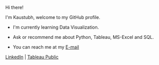 Hi there! 

I'm Kaustubh, welcome to my GitHub profile. 

- I'm currently learning Data Visualization.

- Ask or recommend me about Python, Tableau, MS-Excel and SQL.

- You can reach me at my [E-mail](mailto:kaustubhdsalunkhe@gmail.com)

[LinkedIn](www.linkedin.com/in/kaustubh-ds) | [Tableau Public](www.public.tableau.com/app/profile/kaustubh.salunkhe/vizzes)
